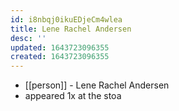 ```yaml
---
id: i8nbqj0ikuEDjeCm4wlea
title: Lene Rachel Andersen
desc: ''
updated: 1643723096355
created: 1643723096355
---
```



- [[person]] - Lene Rachel Andersen
- appeared 1x at the stoa
